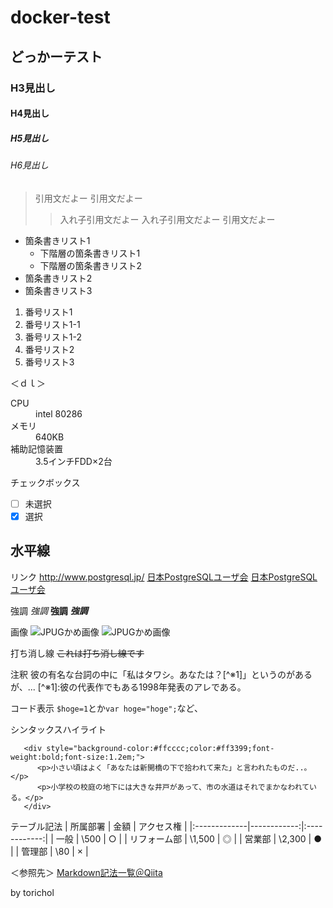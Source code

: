 # docker-test
## どっかーテスト
### H3見出し
#### H4見出し
##### H5見出し
###### H6見出し
  
> 引用文だよー
> 引用文だよー
>> 入れ子引用文だよー
>> 入れ子引用文だよー
> 引用文だよー
  
* 箇条書きリスト1
  * 下階層の箇条書きリスト1
  * 下階層の箇条書きリスト2
* 箇条書きリスト2
* 箇条書きリスト3
  
1. 番号リスト1
  1. 番号リスト1-1
  2. 番号リスト1-2
2. 番号リスト2
3. 番号リスト3
  
＜ｄｌ＞
<dl>
  <dt>CPU</dt>
  <dd>intel 80286</dd>
  <dt>メモリ</dt>
  <dd>640KB</dd>
  <dt>補助記憶装置</dt>
  <dd>3.5インチFDD×2台</dd>
</dl>
  
チェックボックス
- [ ] 未選択
- [x] 選択
  
水平線
---
  
リンク
<http://www.postgresql.jp/>
[日本PostgreSQLユーザ会](http://www.postgresql.jp/)
[日本PostgreSQLユーザ会](http://www.postgresql.jp/ "日本PostgreSQLユーザ会のサイトはこちら")
  
強調
*強調*
**強調**
***強調***
  
画像
![JPUGかめ画像](https://www.postgresql.jp/sites/default/files/2016-12/pgkameaoisen_0.png)
![JPUGかめ画像](https://www.postgresql.jp/sites/default/files/2016-12/pgkameaoisen_0.png "日本PostgreSQLユーザ会のマスコットのカメです")
  
打ち消し線
~~これは打ち消し線です~~
  
注釈
彼の有名な台詞の中に「私はタワシ。あなたは？\[^※1]」というのがあるが、...
\[^※1]:彼の代表作でもある1998年発表のアレである。
  
コード表示
`$hoge=1`とか`var hoge="hoge";`など、
  
シンタックスハイライト
```html:sample
   <div style="background-color:#ffcccc;color:#ff3399;font-weight:bold;font-size:1.2em;">
      <p>小さい頃はよく「あなたは新開橋の下で拾われて来た」と言われたものだ..。</p>
      <p>小学校の校庭の地下には大きな井戸があって、市の水道はそれでまかなわれている。</p>
   </div>
```
  
テーブル記法
| 所属部署     | 金額        | アクセス権   |
|:-------------|------------:|:------------:|
| 一般         |        \500 |      ○      |
| リフォーム部 |      \1,500 |      ◎      |
| 営業部       |      \2,300 |      ●      |
| 管理部       |         \80 |      ×      |

＜参照先＞
[Markdown記法一覧＠Qiita](https://qiita.com/oreo/items/82183bfbaac69971917f)

by torichol
